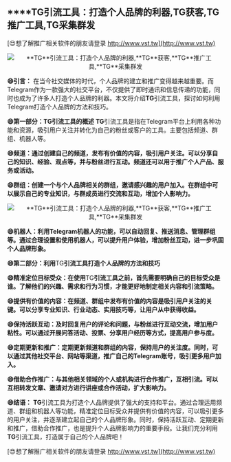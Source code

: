 ## ****TG**引流工具：打造个人品牌的利器,**TG**获客,**TG**推广工具,**TG**采集群发**

[😍想了解推广相关软件的朋友请登录 http://www.vst.tw](http://www.vst.tw)

 <center><img src="https://vst.tw/MP4/tuiguang/png/7.png" alt="**TG**引流工具：打造个人品牌的利器,**TG**获客,**TG**推广工具,**TG**采集群发"></center>

**😄引言：**
在当今社交媒体的时代，个人品牌的建立和推广变得越来越重要。而Telegram作为一款强大的社交平台，不仅提供了即时通讯和信息传递的功能，同时也成为了许多人打造个人品牌的利器。本文将介绍**TG**引流工具，探讨如何利用Telegram打造个人品牌的方法和技巧。

**😄第一部分：**TG**引流工具的概述**
**TG**引流工具是指在Telegram平台上利用各种功能和资源，吸引用户关注并转化为自己的粉丝或客户的工具。主要包括频道、群组、机器人等。

**😄频道：通过创建自己的频道，发布有价值的内容，吸引用户关注。可以分享自己的知识、经验、观点等，并与粉丝进行互动。频道还可以用于推广个人产品、服务或活动。**

**😄群组：创建一个与个人品牌相关的群组，邀请感兴趣的用户加入。在群组中可以展示自己的专业知识，与群成员进行交流和互动，增加个人影响力。**

 <center><img src="https://vst.tw/MP4/tuiguang/png/4.png" alt="**TG**引流工具：打造个人品牌的利器,**TG**获客,**TG**推广工具,**TG**采集群发"></center>

**😄机器人：利用Telegram机器人的功能，可以自动回复、推送消息、管理群组等。通过合理设置和使用机器人，可以提升用户体验，增加粉丝互动，进一步巩固个人品牌形象。**

**😄第二部分：利用**TG**引流工具打造个人品牌的方法和技巧**

**😄精准定位目标受众：在使用**TG**引流工具之前，首先需要明确自己的目标受众是谁。了解他们的兴趣、需求和行为习惯，才能更好地制定相关内容和引流策略。**

**😄提供有价值的内容：在频道、群组中发布有价值的内容是吸引用户关注的关键。可以分享专业知识、行业动态、实用技巧等，让用户从中获得收益。**

**😄保持活跃互动：及时回复用户的评论和问题，与粉丝进行互动交流，增加用户粘性。可以通过开展问答活动、投票、分享用户经历等方式，提高用户参与度。**

**😄定期更新和推广：定期更新频道和群组的内容，保持用户的关注度。同时，可以通过其他社交平台、网站等渠道，推广自己的Telegram账号，吸引更多用户加入。**

**😄借助合作推广：与其他相关领域的个人或机构进行合作推广，互相引流。可以互相转发文章、邀请对方进行讲座或合作活动，扩大影响力。**

**😄结语：**
**TG**引流工具为打造个人品牌提供了强大的支持和平台。通过合理运用频道、群组和机器人等功能，精准定位目标受众并提供有价值的内容，可以吸引更多的用户关注，并逐渐建立起自己的个人品牌形象。同时，保持活跃互动、定期更新和推广，借助合作推广，也是提升个人品牌影响力的重要手段。让我们充分利用**TG**引流工具，打造属于自己的个人品牌吧！

[😍想了解推广相关软件的朋友请登录 http://www.vst.tw](http://www.vst.tw)



